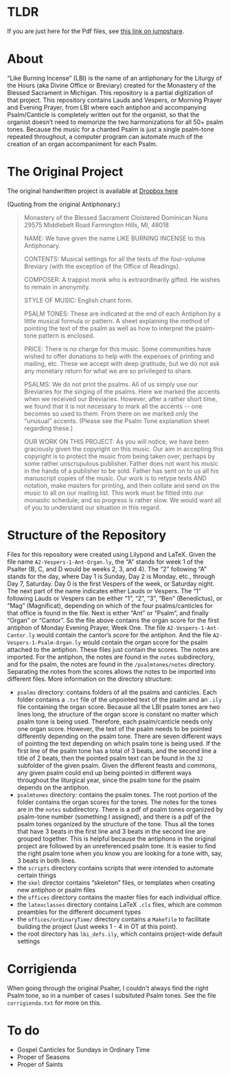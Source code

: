 # TLDR

If you are just here for the Pdf files, see 
[this link on jumpshare](https://jumpshare.com/b/yrdvVEnMl1XgBii30IJU).

# About

“Like Burning Incense” (LBI) is the name of an antiphonary for the Liturgy of
the Hours (aka Divine Office or Breviary) created for the Monastery of the Blessed
Sacrament in Michigan. This repository is a
partial digitization of that project. This repository contains Lauds and
Vespers, or Morning Prayer and Evening Prayer, from LBI where each antiphon and
accompanying Psalm/Canticle is completely written out for the organist, so that
the organist doesn’t need to memorize the two harmonizations for all 50+ psalm
tones. Because the music for a chanted Psalm is just a single psalm-tone
repeated throughout, a computer program can automate much of the creation of an
organ accompaniment for each Psalm.

# The Original Project

The original handwritten project is available at [Dropbox here](https://www.dropbox.com/sh/f4wwbcx3ox2lr1a/AACSsf0c_C3QVPCTAif1mj5Ka)

(Quoting from the original Antiphonary:)

> Monastery of the Blessed Sacrament
> Cloistered Dominican Nuns
> 29575 Middlebelt Road
> Farmington Hills, MI, 48018
> 
> NAME: We have given the name LIKE BURNING INCENSE to this Antiphonary.
> 
> CONTENTS: Musical settings for all the texts of the four-volume Breviary (with
> the exception of the Office of Readings).
> 
> COMPOSER: A trappist monk who is extraordinarily gifted. He wishes to remain in
> anonymity.
> 
> STYLE OF MUSIC: English chant form.
> 
> PSALM TONES: These are indicated at the end of each Antiphon by a little
> musical formula or pattern. A sheet explaining the method of pointing the text
> of the psalm as well as how to interpret the psalm-tone pattern is enclosed.
> 
> PRICE: There is no charge for this music. Some communities have wished to offer
> donations to help with the expenses of printing and mailing, etc. These we
> accept with deep gratitude, but we do not ask any monetary return for what we
> are so privileged to share.
> 
> PSALMS: We do not print the psalms. All of us simply use our Breviaries for the
> singing of the psalms. Here we marked the accents when we received our
> Breviaries. However, after a rather short time, we found that it is not
> necessary to mark all the accents -- one becomes so used to them. From there on
> we marked only the “unusual” accents. (Please see the Psalm Tone explanation
> sheet regarding these.)
> 
> OUR WORK ON THIS PROJECT: As you will notice, we have been graciously given the
> copyright on this music. Our aim in accepting this copyright is to protect the
> music from being taken over, perhaps by some rather unscrupulous publisher.
> Father does not want his music in the hands of a publisher to be sold. Father
> has sent on to us all his manuscript copies of the music. Our work is to retype
> texts AND notation, make masters for printing, and then collate and send on the
> music to all on our mailing list. This work must be fitted into our monastic
> schedule; and so progress is rather slow. We would want all of you to
> understand our situation in this regard.

# Structure of the Repository

Files for this repository were created using Lilypond and LaTeX. Given the file
name `A2-Vespers-1-Ant-Organ.ly`, the “A” stands for week 1 of the Psalter (B,
C, and D would be weeks 2, 3, and 4). The “2” following “A” stands for the day,
where Day 1 is Sunday, Day 2 is Monday, etc., through Day 7, Saturday. Day 0 is
the first Vespers of the week, or Saturday night. The next part of the name
indicates either Lauds or Vespers. The “1” following Lauds or Vespers can be
either “1”, “2”, “3”, “Ben” (Benedictus), or “Mag” (Magnificat), depending on
which of the four psalms/canticles for that office is found in the file. Next
is either “Ant” or “Psalm”, and finally “Organ” or “Cantor”. So the file above
contains the organ score for the first antiphon of Monday Evening Prayer, Week
One. The file `A2-Vespers-1-Ant-Cantor.ly` would contain the cantor’s score for
the antiphon. And the file `A2-Vespers-1-Psalm-Organ.ly` would contain the
organ score for the psalm attached to the antiphon. These files just contain
the scores. The notes are imported. For the antiphon, the notes are found in
the `notes` subdirectory, and for the psalm, the notes are found in the
`/psalmtones/notes` directory. Separating the notes from the scores allows the
notes to be imported into different files. More information on the directory
structure:

- `psalms` directory: contains folders of all the psalms and canticles.
  Each folder contains a `.txt` file of the unpointed text of the psalm
  and an `.ily` file containing the organ score. Because all the LBI psalm
  tones are two lines long, the structure of the organ score is constant no
  matter which psalm tone is being used. Therefore, each psalm/canticle needs
  only one organ score. However, the text of the psalm needs to be pointed
  differently depending on the psalm tone. There are seven different ways of
  pointing the text depending on which psalm tone is being used. If the first
  line of the psalm tone has a total of 3 beats, and the second line a title of
  2 beats, then the pointed psalm text can be found in the `32` subfolder of
  the given psalm. Given the different feasts and commons, any given psalm
  could end up being pointed in different ways throughout the liturgical year,
  since the psalm tone for the psalm depends on the antiphon.
- `psalmtones` directory: contains the psalm tones. The root portion of the
  folder contains the organ scores for the tones. The notes for the tones are
  in the `notes` subdirectory.  There is a pdf of psalm tones organized by
  psalm-tone number (something I assigned), and there is a pdf of the psalm
  tones organized by the structure of the tone. Thus all the tones that have 3
  beats in the first line and  3 beats in the second line are grouped together.
  This is helpful because the antiphons in the original project are followed by
  an unreferenced psalm tone. It is easier to find the right psalm tone when
  you know you are looking for a tone with, say, 3 beats in both lines.
- the `scripts` directory contains scripts that were intended to automate
  certain things
- the `skel` director contains “skeleton” files, or templates when creating new
  antiphon or psalm files
- the `offices` directory contains the master files for each individual office.
- the `latexclasses` directory contains LaTeX `.cls` files, which are common
  preambles for the different document types
- the `offices/ordinaryTime/` directory contains a `Makefile` to facilitate building the project (Just weeks 1 - 4 in OT at this point).
- the root directory has `lbi_defs.ily`, which contains project-wide default settings

# Corrigienda

When going through the original Psalter, I couldn't always find the right Psalm
tone, so in a number of cases I subsituted Psalm tones. See the file
`corrigienda.txt` for more on this.

# To do

- Gospel Canticles for Sundays in Ordinary Time
- Proper of Seasons
- Proper of Saints
